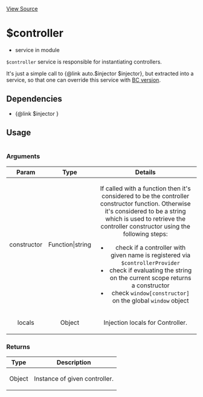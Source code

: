 

[View Source](http://github.com///tree/master/#L7238)



# $controller






* service in module []()






`$controller` service is responsible for instantiating controllers.

It's just a simple call to {@link auto.$injector $injector}, but extracted into
a service, so that one can override this service with [BC version](https://gist.github.com/1649788).







## Dependencies

* {@link $injector  }



  

## Usage

```js$controller(, );)
```




### Arguments

| Param | Type | Details |
| :--: | :--: | :--: |
| constructor | Function&#124;string | <p>If called with a function then it&#39;s considered to be the controller constructor function. Otherwise it&#39;s considered to be a string which is used to retrieve the controller constructor using the following steps:</p> <ul> <li>check if a controller with given name is registered via <code>$controllerProvider</code></li> <li>check if evaluating the string on the current scope returns a constructor</li> <li>check <code>window[constructor]</code> on the global <code>window</code> object</li> </ul>  |
| locals | Object | <p>Injection locals for Controller.</p>  |

### Returns

| Type | Description |
| :--: | :--: |
| Object | <p>Instance of given controller.</p>  |








